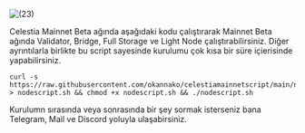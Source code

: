 ![(23)](https://github.com/okannako/celestiamainnetscript/assets/73176377/b0c62370-d14b-4046-9feb-6c5cd4e0afc6)

Celestia Mainnet Beta ağında aşağıdaki kodu çalıştırarak Mainnet Beta ağında Validator, Bridge, Full Storage ve Light Node çalıştırabilirsiniz. Diğer ayrıntılarla birlikte bu script sayesinde kurulumu çok kısa bir süre içierisinde yapabilirsiniz.

```
curl -s https://raw.githubusercontent.com/okannako/celestiamainnetscript/main/nodescript.sh > nodescript.sh && chmod +x nodescript.sh && ./nodescript.sh
```

Kurulumn sırasında veya sonrasında bir şey sormak isterseniz bana Telegram, Mail ve Discord yoluyla ulaşabirsiniz.
